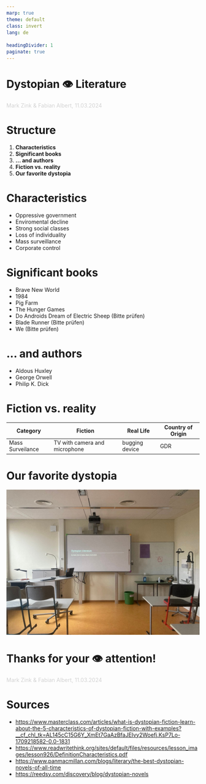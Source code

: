 ```yaml
---
marp: true
theme: default
class: invert
lang: de

headingDivider: 1
paginate: true
---
```


# Dystopian 👁️ Literature

<span style="color:lightgrey">Mark Zink & Fabian Albert, 11.03.2024</span>

# Structure

1. **Characteristics**
2. **Significant books**
3. **... and authors**
4. **Fiction vs. reality**
5. **Our favorite dystopia**

# Characteristics

- Oppressive government
- Enviromental decline
- Strong social classes
- Loss of individuality
- Mass surveillance
- Corporate control

# Significant books

- Brave New World
- 1984
- Pig Farm
- The Hunger Games
- Do Androids Dream of Electric Sheep (Bitte prüfen)
- Blade Runner (Bitte prüfen)
- We (Bitte prüfen)

# ... and authors

- Aldous Huxley
- George Orwell
- Philip K. Dick

# Fiction vs. reality

<!--
Wörter:
- bugging device: Überwachungsgerät
-->

| Category | Fiction | Real Life | Country of Origin | 
| - | - | - | - |
| Mass Surveilance | TV with camera and microphone | bugging device | GDR

# Our favorite dystopia

![width:25em drop-shadow](assets/meta.jpeg)

# Thanks for your 👁️ attention!

<span style="color:lightgrey">Mark Zink & Fabian Albert, 11.03.2024</span>

# Sources

- https://www.masterclass.com/articles/what-is-dystopian-fiction-learn-about-the-5-characteristics-of-dystopian-fiction-with-examples?__cf_chl_tk=AL145cC15G6Y_XmEt7GaAzBfaJEIvy2Woefj.KsP7Lo-1709218582-0.0-1831
- https://www.readwritethink.org/sites/default/files/resources/lesson_images/lesson926/DefinitionCharacteristics.pdf
- https://www.panmacmillan.com/blogs/literary/the-best-dystopian-novels-of-all-time
- https://reedsy.com/discovery/blog/dystopian-novels